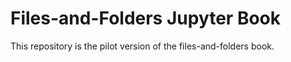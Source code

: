 # Files-and-Folders Jupyter Book

This repository is the pilot version of the files-and-folders book.
